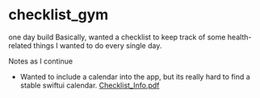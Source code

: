 # checklist_gym
one day build
Basically, wanted a checklist to keep track of some health-related things I wanted to do every single day. 


Notes as I continue 
- Wanted to include a calendar into the app, but its really hard to find a stable swiftui calendar. 
[Checklist_Info.pdf](https://github.com/abdullahridwan/checklist_gym/files/8259056/Checklist_Info.pdf)
